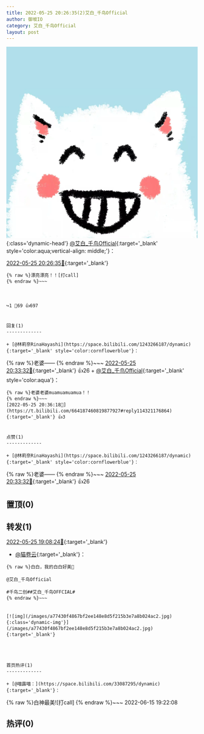 ```yaml
---
title: 2022-05-25 20:26:35(2)艾白_千鸟Official
author: 御坂IO
category: 艾白_千鸟Official
layout: post
---
```


![img](/images/9ae8b9445fd0665cc014d9080156a45271be73c6.jpg){:class='dynamic-head'}
[@艾白_千鸟Official](https://space.bilibili.com/334537711/dynamic){:target='_blank' style='color:aqua;vertical-align: middle;'}：

[2022-05-25 20:26:35🔗](https://t.bilibili.com/664187460819877927){:target='_blank'}

~~~
{% raw %}漂亮漂亮！！[打call]
{% endraw %}~~~



↪️1 💬69 👍697


回复(1)
-------------

+ [@林莉奈RinaHayashi](https://space.bilibili.com/1243266187/dynamic){:target='_blank' style='color:cornflowerblue'}：
~~~
{% raw %}老婆——
{% endraw %}~~~
[2022-05-25 20:33:32🔗](https://t.bilibili.com/664187460819877927#reply114320970944){:target='_blank'} 👍26
    + [@艾白_千鸟Official](https://space.bilibili.com/334537711/dynamic){:target='_blank' style='color:aqua'}：
~~~
{% raw %}老婆老婆muamuamuamua！！
{% endraw %}~~~
[2022-05-25 20:36:18🔗](https://t.bilibili.com/664187460819877927#reply114321176864){:target='_blank'} 👍3


点赞(1)
-------------

+ [@林莉奈RinaHayashi](https://space.bilibili.com/1243266187/dynamic){:target='_blank' style='color:cornflowerblue'}：
~~~
{% raw %}老婆——
{% endraw %}~~~
[2022-05-25 20:33:32🔗](https://t.bilibili.com/664187460819877927#reply114320970944){:target='_blank'} 👍26


置顶(0)
-------------



转发(1)
-------------

[2022-05-25 19:08:24🔗](https://t.bilibili.com/664167317421162551){:target='_blank'}
+ [@猫卷云](https://space.bilibili.com/702536/dynamic){:target='_blank'}：
~~~
{% raw %}白白，我的白白好美🥰

@艾白_千鸟Official 

#千鸟二创##艾白_千鸟OFFCIAL#
{% endraw %}~~~


[![img](/images/a77430f4867bf2ee148e8d5f215b3e7a8b024ac2.jpg){:class='dynamic-img'}](/images/a77430f4867bf2ee148e8d5f215b3e7a8b024ac2.jpg){:target='_blank'}




首页热评(1)
-------------

+ [@喵露喵：](https://space.bilibili.com/33087295/dynamic){:target='_blank'}：
~~~
{% raw %}白神最美![打call]
{% endraw %}~~~
2022-06-15 19:22:08


热评(0)
-------------



